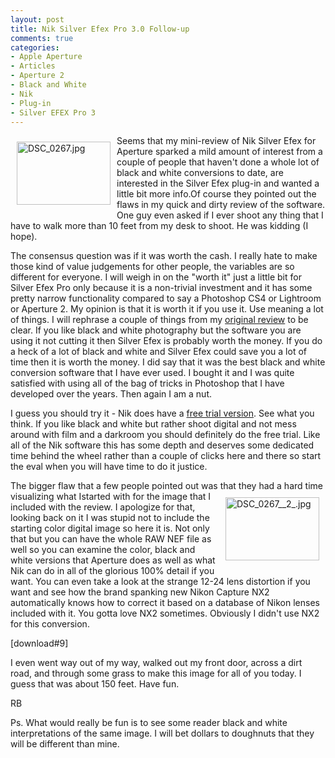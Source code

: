 ```yaml
---
layout: post
title: Nik Silver Efex Pro 3.0 Follow-up
comments: true
categories:
- Apple Aperture
- Articles
- Aperture 2
- Black and White
- Nik
- Plug-in
- Silver EFEX Pro 3
---
```

<a rel="lightbox" href="/wp-content/uploads/2009/06/DSC_0267.jpg"><img title="DSC_0267.jpg" src="/wp-content/uploads/2009/06/.thumbs/.DSC_0267.jpg" border="0" alt="DSC_0267.jpg" hspace="10" vspace="10" width="150" height="101" align="left" /></a>Seems that my mini-review of Nik Silver Efex for Aperture sparked a mild amount of interest from a couple of people that haven't done a whole lot of black and white conversions to date, are interested in the Silver Efex plug-in and wanted a little bit more info.Of course they pointed out the flaws in my quick and dirty review of the software. One guy even asked if I ever shoot any thing that I have to walk more than 10 feet from my desk to shoot. He was kidding (I hope).

The consensus question was if it was worth the cash. I really hate to make those kind of value judgements for other people, the variables are so different for everyone. I will weigh in on the "worth it" just a little bit for Silver Efex Pro only because it is a non-trivial investment and it has some pretty narrow functionality compared to say a Photoshop CS4 or Lightroom or Aperture 2. My opinion is that it is worth it if you use it. Use meaning a lot of things. I will rephrase a couple of things from my <a href="http://photo.rwboyer.com/2009/06/aperture-plug-in-mini-review-nik-silver-efex-pro-30/">original review</a> to be clear. If you like black and white photography but the software you are using it not cutting it then Silver Efex is probably worth the money. If you do a heck of a lot of black and white and Silver Efex could save you a lot of time then it is worth the money. I did say that it was the best black and white conversion software that I have ever used. I bought it and I was quite satisfied with using all of the bag of tricks in Photoshop that I have developed over the years. Then again I am a nut.

I guess you should try it - Nik does have a <a href="http://www.niksoftware.com/silverefexpro/usa/entry.php">free trial version</a>. See what you think. If you like black and white but rather shoot digital and not mess around with film and a darkroom you should definitely do the free trial. Like all of the Nik software this has some depth and deserves some dedicated time behind the wheel rather than a couple of clicks here and there so start the eval when you will have time to do it justice.

The bigger flaw that a few people pointed out was that they had a hard time visualizing what I<a rel="lightbox" href="/wp-content/uploads/2009/06/DSC_0267__2_.jpg"><img title="DSC_0267__2_.jpg" src="/wp-content/uploads/2009/06/.thumbs/.DSC_0267__2_.jpg" border="0" alt="DSC_0267__2_.jpg" hspace="10" vspace="10" width="150" height="101" align="right" /></a>started with for the image that I included with the review. I apologize for that, looking back on it I was stupid not to include the starting color digital image so here it is. Not only that but you can have the whole RAW NEF file as well so you can examine the color, black and white versions that Aperture does as well as what Nik can do in all of the glorious 100% detail if you want. You can even take a look at the strange 12-24 lens distortion if you want and see how the brand spanking new Nikon Capture NX2 automatically knows how to correct it based on a database of Nikon lenses included with it. You gotta love NX2 sometimes. Obviously I didn't use NX2 for this conversion.

[download#9]

I even went way out of my way, walked out my front door, across a dirt road, and through some grass to make this image for all of you today. I guess that was about 150 feet. Have fun.

RB

Ps. What would really be fun is to see some reader black and white interpretations of the same image. I will bet dollars to doughnuts that they will be different than mine.